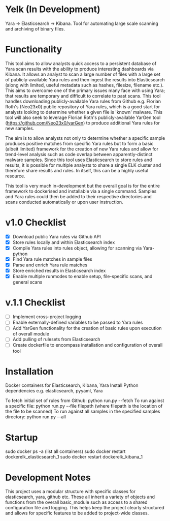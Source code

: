 # Yelk (In Development)

Yara -> Elasticsearch -> Kibana. Tool for automating large scale scanning and archiving of binary files.

# Functionality

This tool aims to allow analysts quick access to a persistent database of Yara scan results with the ability to produce interesting dashboards via Kibana.
It allows an analyst to scan a large number of files with a large set of publicly-available Yara rules and then ingest the results into Elasticsearch (along with limited, useful metadata such as hashes, filesize, filename etc.). This aims to overcome one of the primary issues many face with using Yara; that results are temporary and difficult to correlate to past scans.
This tool handles downloading publicly-available Yara rules from Github e.g. Florian Roth's (Neo23x0) public repository of Yara rules, which is a good start for analysts looking to determine whether a given file is 'known' malware. This tool will also seek to leverage Florian Roth's publicly-available YarGen tool (https://github.com/Neo23x0/yarGen) to produce additional Yara rules for new samples.

The aim is to allow analysts not only to determine whether a specific sample produces positive matches from specific Yara rules but to form a basic (albeit limited) framework for the creation of new Yara rules and allow for trend-level analysis such as code overlap between apparently-distinct malware samples. Since this tool uses Elasticsearch to store rules and results, it is possible for multiple analysts to share a single ELK cluster and therefore share results and rules. In itself, this can be a highly useful resource.

This tool is very much in-development but the overall goal is for the entire framework to dockerised and installable via a single command. Samples and Yara rules could then be added to their respective directories and scans conducted automatically or upon user instruction.

# v1.0 Checklist

- [x] Download public Yara rules via Github API
- [x] Store rules locally and within Elasticsearch index
- [x] Compile Yara rules into rules object, allowing for scanning via Yara-python
- [x] Find Yara rule matches in sample files
- [x] Parse and enrich Yara rule matches
- [x] Store enriched results in Elasticsearch index
- [x] Enable multiple runmodes to enable setup, file-specific scans, and general scans

# v.1.1 Checklist

- [ ] Implement cross-project logging
- [ ] Enable externally-defined variables to be passed to Yara rules
- [ ] Add YarGen functionality for the creation of basic rules upon execution of overall module
- [ ] Add pulling of rulesets from Elasticsearch
- [ ] Create dockerfile to encompass installation and configuration of overall tool

# Installation

Docker containers for Elasticsearch, Kibana, Yara
Install Python dependencies e.g. elasticsearch, pyyaml, Yara

To fetch initial set of rules from Github: python run.py --fetch
To run against a specific file: python run.py --file filepath (where filepath is the location of the file to be scanned)
To run against all samples in the specified samples directory: python run.py --all

# Startup

sudo docker ps -a (list all containers)
sudo docker restart dockerelk_elasticsearch_1
sudo docker restart dockerelk_kibana_1

# Development Notes

This project uses a modular structure with specific classes for elasticsearch, yara, github etc. These all inherit a variety of objects and functions from the overall basic_module such as access to a shared configuration file and logging. This helps keep the project clearly structured and allows for specific features to be added to project-wide classes.